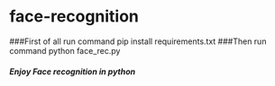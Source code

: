 # face-recognition
###First of all run command
pip install requirements.txt
###Then run command
python face_rec.py
##### Enjoy Face recognition in python

